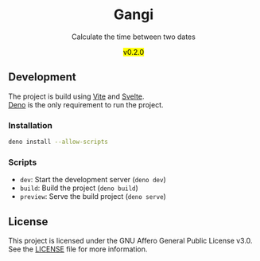 <div align="center">
<h1>Gangi</h1>
<p>Calculate the time between two dates</p>
<mark>v0.2.0</mark>
</div>

## Development

The project is build using [Vite](https://vite.dev) and
[Svelte](https://svelte.dev).\
[Deno](https://deno.com) is the only requirement to run the project.

### Installation

```bash
deno install --allow-scripts
```

### Scripts

- `dev`: Start the development server (`deno dev`)
- `build`: Build the project (`deno build`)
- `preview`: Serve the build project (`deno serve`)

## License

This project is licensed under the GNU Affero General Public License v3.0. See
the [LICENSE](LICENSE.txt) file for more information.
